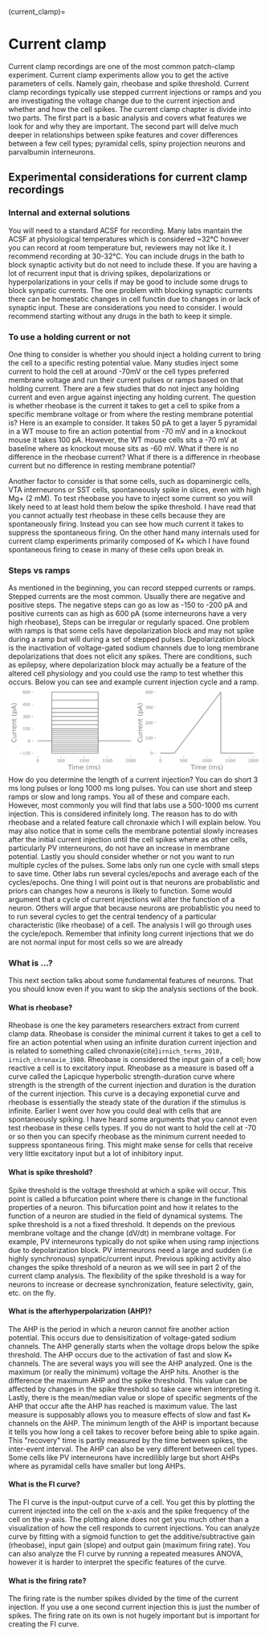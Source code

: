 (current_clamp)=
# Current clamp
Current clamp recordings are one of the most common patch-clamp experiment. Current clamp experiments allow you to get the active parameters of cells. Namely gain, rheobase and spike threshold. Current clamp recordings typically use stepped currrent injections or ramps and you are investigating the voltage change due to the current injection and whether and how the cell spikes. The current clamp chapter is divide into two parts. The first part is a basic analysis and covers what features we look for and why they are important. The second part will delve much deeper in relationships between spike features and cover differences between a few cell types; pyramidal cells, spiny projection neurons and parvalbumin interneurons.

## Experimental considerations for current clamp recordings
### Internal and external solutions
You will need to a standard ACSF for recording. Many labs mantain the ACSF at physiological temperatures which is considered ~32&deg;C however you can record at room temperature but, reviewers may not like it. I recommend recording at 30-32&deg;C. You can include drugs in the bath to block synaptic activity but do not need to include these. If you are having a lot of recurrent input that is driving spikes, depolarizations or hyperpolarizations in your cells if may be good to include some drugs to block synpatic currents. The one problem with blocking synaptic currents there can be homestatic changes in cell functin due to changes in or lack of synaptic input. These are considerations you need to consider. I would recommend starting without any drugs in the bath to keep it simple.

### To use a holding current or not
One thing to consider is whether you should inject a holding current to bring the cell to a specific resting potential value. Many studies inject some current to hold the cell at around -70mV or the cell types preferred membrane voltage and run their current pulses or ramps based on that holding current. There are a few studies that do not inject any holding current and even argue against injecting any holding current. The question is whether rheobase is the current it takes to get a cell to spike from a specific membrane voltage or from where the resting membrane potential is? Here is an example to consider. It takes 50 pA to get a layer 5 pyramidal in a WT mouse to fire an action potential from -70 mV and in a knockout mouse it takes 100 pA. However, the WT mouse cells sits a -70 mV at baseline where as knockout mouse sits as -60 mV. What if there is no difference in the rheobase current? What if there is a difference in rheobase current but no difference in resting membrane potential? 

Another factor to consider is that some cells, such as dopaminergic cells, VTA interneurons or SST cells, spontaneously spike in slices, even with high Mg+ (2 mM). To test rheobase you have to inject some current so you will likely need to at least hold them below the spike threshold. I have read that you cannot actually test rheobase in these cells because they are spontaneously firing. Instead you can see how much current it takes to suppress the spontaneous firing. On the other hand many internals used for current clamp experiments primarily composed of K+ which I have found spontaneous firing to cease in many of these cells upon break in.

### Steps vs ramps
As mentioned in the beginning, you can record stepped currents or ramps. Stepped currents are the most common. Usually there are negative and positive steps. The negative steps can go as low as -150 to -200 pA and positive currents can as high as 600 pA (some interneurons have a very high rheobase), Steps can be irregular or regularly spaced. One problem with ramps is that some cells have depolarization block and may not spike during a ramp but will during a set of stepped pulses. Depolarization block is the inactivation of voltage-gated sodium channels due to long membrane depolarizations that does not elicit any spikes. There are conditions, such as epilepsy, where depolarization block may actually be a feature of the altered cell physiology and you could use the ramp to test whether this occurs. Below you can see and example current injection cycle and a ramp. 
![current_injection](../data/current_injections.png)
How do you determine the length of a current injection? You can do short 3 ms long pulses or long 1000 ms long pulses. You can use short and steep ramps or slow and long ramps. You all of these and compare each. However, most commonly you will find that labs use a 500-1000 ms current injection. This is considered infinitely long. The reason has to do with rheobase and a related feature call chronaxie which I will explain below. You may also notice that in some cells the membrane potential slowly increases after the initial current injection until the cell spikes where as other cells, particularly PV interneurons, do not have an increase in membrane potential.
Lastly you should consider whether or not you want to run multiple cycles of the pulses. Some labs only run one cycle with small steps to save time. Other labs run several cycles/epochs and average each of the cycles/epochs. One thing I will point out is that neurons are probablistic and priors can changes how a neurons is likely to function. Some would argument that a cycle of current injections will alter the function of a neuron. Others will argue that because neurons are probablistic you need to to run several cycles to get the central tendency of a particular characteristic (like rheobase) of a cell. The analysis I will go through uses the cycle/epoch. Remember that infinity long current injections that we do are not normal input for most cells so we are already

### What is ...?
This next section talks about some fundamental features of neurons. That you should know even if you want to skip the analysis sections of the book.

#### What is rheobase?
Rheobase is one the key parameters researchers extract from current clamp data. Rheobase is consider the minimal current it takes to get a cell to fire an action potential when using an infinite duration current injection and is related to something called chronaxie{cite}`irnich_terms_2010, irnich_chronaxie_1980`. Rheobase is considered the input gain of a cell; how reactive a cell is to excitatory input. Rheobase as a measure is based off a curve called the Lapicque hyperbolic strength-duration curve where strength is the strength of the current injection and duration is the duration of the current injection. This curve is a decaying exponetial curve and rheobase is essentially the steady state of the duration if the stimulus is infinite.
Earlier I went over how you could deal with cells that are spontaneously spiking. I have heard some arguments that you cannot even test rheobase in these cells types. If you do not want to hold the cell at -70 or so then you can specify rheobase as the minimum current needed to suppress spontaneous firing. This might make sense for cells that receive very little excitatory input but a lot of inhibitory input.

#### What is spike threshold?
Spike threshold is the voltage threshold at which a spike will occur. This point is called a bifurcation point where there is change in the functional properties of a neuron. This bifurcation point and how it relates to the function of a neuron are studied in the field of dynamical systems. The spike threshold is a not a fixed threshold. It depends on the previous membrane voltage and the change (dV/dt) in membrane voltage. For example, PV interneurons typically do not spike when using ramp injections due to depolarization block. PV interneurons need a large and sudden (i.e highly synchronous) synpatic/current input. Previous spiking activity also changes the spike threshold of a neuron as we will see in part 2 of the current clamp analysis. The flexibility of the spike threshold is a way for neurons to increase or decrease synchronization, feature selectivity, gain, etc. on the fly.

#### What is the afterhyperpolarization (AHP)?
The AHP is the period in which a neuron cannot fire another action potential. This occurs due to densisitization of voltage-gated sodium channels. The AHP generally starts when the voltage drops below the spike threshold. The AHP occurs due to the activation of fast and slow K+ channels. The are several ways you will see the AHP analyzed. One is the maximum (or really the minimum) voltage the AHP hits. Another is the difference the maximum AHP and the spike threshold. This value can be affected by changes in the spike threshold so take care when interpreting it. Lastly, there is the mean/median value or slope of specific segments of the AHP that occur afte the AHP has reached is maximum value. The last measure is supposably allows you to measure effects of slow and fast K+ channels on the AHP. The minimum length of the AHP is important because it tells you how long a cell takes to recover before being able to spike again. This "recovery" time is partly measured by the time between spikes, the inter-event interval. The AHP can also be very different between cell types. Some cells like PV interneurons have incredilibly large but short AHPs where as pyramidal cells have smaller but long AHPs.

#### What is the FI curve?
The FI curve is the input-output curve of a cell. You get this by plotting the current injected into the cell on the x-axis and the spike frequency of the cell on the y-axis. The plotting alone does not get you much other than a visualization of how the cell responds to current injections. You can analyze curve by fitting with a sigmoid function to get the additive/subtractive gain (rheobase), input gain (slope) and output gain (maximum firing rate). You can also analyze the FI curve by running a repeated measures ANOVA, however it is harder to interpret the specific features of the curve.

#### What is the firing rate?
The firing rate is the number spikes divided by the time of the current injection. If you use a one second current injection this is just the number of spikes. The firing rate on its own is not hugely important but is important for creating the FI curve.